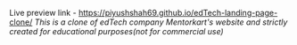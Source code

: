 Live preview link - https://piyushshah69.github.io/edTech-landing-page-clone/
*This is a clone of edTech company Mentorkart's website and strictly created for educational purposes(not for commercial use)*
